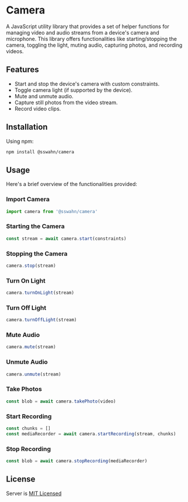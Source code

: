 # Camera 
A JavaScript utility library that provides a set of helper functions for managing video and audio streams from a device's camera and microphone. This library offers functionalities like starting/stopping the camera, toggling the light, muting audio, capturing photos, and recording videos.  

## Features
- Start and stop the device's camera with custom constraints.
- Toggle camera light (if supported by the device).
- Mute and unmute audio.
- Capture still photos from the video stream.
- Record video clips.

## Installation
Using npm:
```bash
npm install @sswahn/camera
```

## Usage  
Here's a brief overview of the functionalities provided:  

### Import Camera  
```javascript
import camera from '@sswahn/camera'
```  

### Starting the Camera  
```javascript
const stream = await camera.start(constraints)
```

### Stopping the Camera  
```javascript
camera.stop(stream)
```

### Turn On Light  
```javascript
camera.turnOnLight(stream)
```

### Turn Off Light  
```javascript
camera.turnOffLight(stream)
```

### Mute Audio  
```javascript
camera.mute(stream)
```

### Unmute Audio  
```javascript
camera.unmute(stream)
```

### Take Photos  
```javascript
const blob = await camera.takePhoto(video)
```

### Start Recording  
```javascript
const chunks = []
const mediaRecorder = await camera.startRecording(stream, chunks)
```  

### Stop Recording    
```javascript
const blob = await camera.stopRecording(mediaRecorder)
```  

## License
Server is [MIT Licensed](https://github.com/sswahn/server/blob/main/LICENSE)
